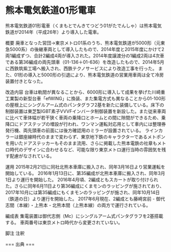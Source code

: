 # 熊本電気鉄道01形電車

熊本電気鉄道01形電車（くまもとでんきてつどう01がたでんしゃ）は熊本電気鉄道が2014年（平成26年）より導入した電車。

概要
廃車となった営団→東京メトロ01系のうち、熊本電気鉄道が5000形（元東急5000系）の後継車両として導入したもので、2014年度と2015年度にかけて2両1編成ずつ、合計2編成4両が導入された。2014年度譲渡分の1編成2両は4次車である第36編成の両先頭車（01-136＋01-636）を改造したもので、2014年5月に西鉄筑紫工場へ搬入され、西鉄テクノサービスにより改造工事を行った。
また、01形の導入と5000形の引退により、熊本電気鉄道の営業用車両は全て冷房装置付きとなった。

改造内容
台車は軌間が異なることから、6000形に導入して成果を挙げた川崎重工業製の新型台車「efWING」に換装、また集電方式も異なることから01-100形の屋根上にシングルアーム式のパンタグラフ2基を新たに装備している。床下の制御装置は東芝製IGBT素子VVVFインバータ制御装置を新設した。また従来車両に比べて車体幅が若干狭く車両の乗降口とホームとの間に隙間ができるため、乗降口にドアステップの増設が行われ、ワンマン運転対応用として車内には整理券発行機、両先頭車の前面には後方確認用のミラーが設置されている。
ラインカラーは銀座線時代のままで変わらず、東京地下鉄のキャラクターであるメトポンを用いたドアステッカーもそのまま流用、さらに掲載した熊本電鉄の社章もメトロ時代のデザインに合わせるなど、可能な限り東京メトロ運行当時の雰囲気を残す配慮がなされている。

運用
2015年2月21日に同社北熊本車庫に搬入され、同年3月16日より営業運転を開始している。
2016年1月13日に、第35編成が北熊本車庫に搬入され、同年3月1日より運行を開始した。
2016年4月頃、2編成ともスカートが取り付けられた。さらに同年6月11日より第36編成にくまモンのラッピングが施されており、2017年10月には第35編成にもくまモンのラッピングが施され、同年10月14日（鉄道の日）より運行を開始した。
2017年6月現在、2編成とも藤崎宮前 - 御代志間（本線）・上熊本 - 北熊本間（上熊本線）の両方で運行されている。

編成表
集電装置は御代志側（Mc）にシングルアーム式パンタグラフを2基搭載する。
車両番号は東京メトロ時代から変更されていない。

脚注
注釈


=== 出典 ===